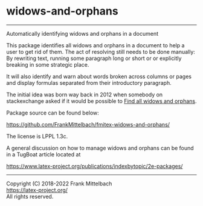 # widows-and-orphans

-----

Automatically identifying widows and orphans in a document

This package identifies all widows and orphans in a document to help a user to get rid of them. The act of resolving still needs to be done manually: By rewriting text, running some paragraph long or short or or explicitly breaking in some strategic place.

It will also identify and warn about words broken across columns or pages and display formulas separated from their introductory paragraph.

 The initial idea was born way back in 2012 when somebody on stackexchange asked if it would be possible to [Find all widows and orphans](https://tex.stackexchange.com/questions/45528/finding-all-widows-and-orphans).

Package source can be found below:

https://github.com/FrankMittelbach/fmitex-widows-and-orphans/

The license is LPPL 1.3c.

A general discussion on how to manage widows and orphans can be found in a TugBoat article located at

https://www.latex-project.org/publications/indexbytopic/2e-packages/

-----

Copyright (C) 2018-2022 Frank Mittelbach<br />
<https://latex-project.org/> <br />
All rights reserved.


